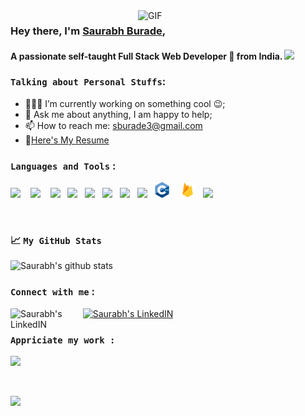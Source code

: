 
<img align="right" alt="GIF" src="https://github.com/abhisheknaiidu/abhisheknaiidu/blob/master/code.gif?raw=true" width="300" /> 

### Hey there, I'm [Saurabh Burade](https://saurabhburade.live), 
####  A passionate self-taught Full Stack Web Developer 🚀 from India. <img src="https://media.giphy.com/media/hvRJCLFzcasrR4ia7z/giphy.gif" width=25/> 




  
### `Talking about Personal Stuffs`:

- 👨🏽‍💻 I’m currently working on something cool :wink:;
- 💬 Ask me about anything, I am happy to help;
- 📫 How to reach me: sburade3@gmail.com
- 📝[Here's My Resume](https://drive.google.com/file/d/1ORBnAQ_XgFFvcXNphrUQp__n37Civh26/view?usp=sharing)

### `Languages and Tools` :
<img height="25" src="https://img.shields.io/badge/HTML-239120?style=for-the-badge&logo=html5&logoColor=white">&nbsp; &nbsp; <img height="25" src="https://img.shields.io/badge/CSS-239120?style=for-the-badge&logo=css3&logoColor=white"> &nbsp; &nbsp;<img height="25" src="https://img.shields.io/badge/JavaScript-F7DF1E?style=for-the-badge&logo=javascript&logoColor=black">&nbsp; &nbsp;<img height="25" src="https://img.shields.io/badge/React-20232A?style=for-the-badge&logo=react&logoColor=61DAFB">&nbsp; &nbsp;<img height="25" src="https://img.shields.io/badge/React_Router-CA4245?style=for-the-badge&logo=react-router&logoColor=white">&nbsp; &nbsp;<img height="25" src="https://img.shields.io/badge/Redux-593D88?style=for-the-badge&logo=redux&logoColor=white">&nbsp; &nbsp;<img height="25" src="https://img.shields.io/badge/Express.js-404D59?style=for-the-badge">&nbsp; &nbsp;<img height="25" src="https://img.shields.io/badge/Node.js-43853D?style=for-the-badge&logo=node.js&logoColor=white">&nbsp; &nbsp;<img height="25" src="https://raw.githubusercontent.com/github/explore/80688e429a7d4ef2fca1e82350fe8e3517d3494d/topics/cpp/cpp.png"> &nbsp; &nbsp;<img height="25" src="https://raw.githubusercontent.com/github/explore/80688e429a7d4ef2fca1e82350fe8e3517d3494d/topics/firebase/firebase.png">&nbsp; &nbsp;<img height="25" src="https://img.shields.io/badge/GitHub-100000?style=for-the-badge&logo=github&logoColor=white">

<br>


### 📈 `My GitHub Stats`



![Saurabh's github stats](https://github-readme-stats.vercel.app/api?username=saurabhburade&show_icons=true)

### `Connect with me` :

<a  href="https://www.linkedin.com/in/saurabh-burade-8371ab182/">
  <img align="left" alt="Saurabh's LinkedIN" width="100px" src="https://img.shields.io/badge/LinkedIn-0077B5?style=for-the-badge&logo=linkedin&logoColor=white" />
</a> &nbsp; &nbsp; <a  href="mailto:sburade3@gmail.com">
  <img  alt="Saurabh's LinkedIN" width="75px" src="https://img.shields.io/badge/Gmail-D14836?style=for-the-badge&logo=gmail&logoColor=white" />
</a>

### `Appriciate my work :`


<a href="https://www.buymeacoffee.com/saurabhburade"><img src="https://img.buymeacoffee.com/button-api/?text=Buy me a coffee&emoji=&slug=saurabhburade&button_colour=5F7FFF&font_colour=ffffff&font_family=Poppins&outline_colour=000000&coffee_colour=FFDD00"></a>

<br />

![](https://visitor-badge.glitch.me/badge?page_id=saurabhburade.saurabhburade)



